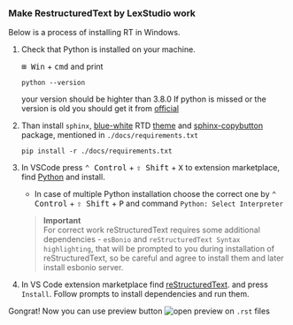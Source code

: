 ### Make RestructuredText by LexStudio work

Below is a process of installing RT in Windows.

1. Check that Python is installed on your machine.

    <kbd>⊞ Win</kbd>  + <kbd>cmd</kbd> and print

     ```console
     python --version
     ```

    your version should be highter than 3.8.0
    If python is missed or the version is old you should get it from [official](https://www.python.org/downloads/windows/)
2. Than install `sphinx`,  [blue-white](https://blog.readthedocs.com/new-theme-read-the-docs/) RTD [theme](https://sphinx-rtd-theme.readthedocs.io/en/stable/) and [sphinx-copybutton](https://sphinx-copybutton.readthedocs.io/en/latest/) package, mentioned in `./docs/requirements.txt`
    
    ```console
    pip install -r ./docs/requirements.txt
    ```

3. In VSCode press <kbd>⌃ Control</kbd> + <kbd>⇧ Shift</kbd> + <kbd>X</kbd> to extension marketplace, find [Python](https://marketplace.visualstudio.com/items?itemName=ms-python.python) and install.
    * In case of multiple Python installation choose the correct one by <kbd>⌃ Control</kbd> + <kbd>⇧ Shift</kbd> + <kbd>P</kbd> and command `Python: Select Interpreter`
    > **Important**  
    > For correct work reStructuredText requires some additional dependencies - `esBonio` and `reStructuredText Syntax highlighting`, that will be prompted to you during installation of reStructuredText, so be careful and agree to install them and later install esbonio server.  
4. In VS Code extension marketplace find [reStructuredText](https://marketplace.visualstudio.com/items?itemName=lextudio.restructuredtext).   and press `Install`. Follow prompts to install dependencies and run them.

Gongrat! Now you can use preview button ![open preview](https://raw.githubusercontent.com/microsoft/vscode-codicons/eaa030691d720b9c5c0efa93d9be9e2e45d7262b/src/icons/open-preview.svg) on `.rst` files
